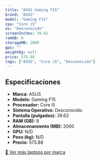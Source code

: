 ```yaml
---
title: "ASUS Gaming F15"
brand: "ASUS"
model: "Gaming F15"
cpu: "Core i5"
os: "Desconocido"
screenInches: 39.62
ramGB: 8
storageMB: 2000
gpu: ""
weightKg: null
price: 575.88
tags: ["ASUS", "Core i5", "Desconocido"]
---
```

## Especificaciones

- **Marca:** ASUS
- **Modelo:** Gaming F15
- **Procesador:** Core i5
- **Sistema Operativo:** Desconocido
- **Pantalla (pulgadas):** 39.62
- **RAM (GB):** 8
- **Almacenamiento (MB):** 2000
- **GPU:** N/D
- **Peso (kg):** N/D
- **Precio:** 575.88

[:rocket: Ver más laptops por marca](/brand/asus)
